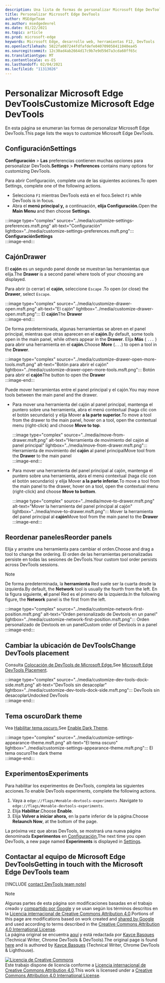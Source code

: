 ```yaml
---
description: Una lista de formas de personalizar Microsoft Edge DevTools
title: Personalizar Microsoft Edge DevTools
author: MSEdgeTeam
ms.author: msedgedevrel
ms.date: 01/22/2021
ms.topic: article
ms.prod: microsoft-edge
keywords: Microsoft Edge, desarrollo web, herramientas F12, DevTools
ms.openlocfilehash: 5822fa087244fdfafdefe040709058411040ea45
ms.sourcegitcommit: 12c30ad4ab2664d17c9b7e9d59d7a3cda60ff65c
ms.translationtype: MT
ms.contentlocale: es-ES
ms.lasthandoff: 02/04/2021
ms.locfileid: "11313026"
---
```

<!-- Copyright Kayce Basques 

   Licensed under the Apache License, Version 2.0 (the "License");
   you may not use this file except in compliance with the License.
   You may obtain a copy of the License at

       https://www.apache.org/licenses/LICENSE-2.0

   Unless required by applicable law or agreed to in writing, software
   distributed under the License is distributed on an "AS IS" BASIS,
   WITHOUT WARRANTIES OR CONDITIONS OF ANY KIND, either express or implied.
   See the License for the specific language governing permissions and
   limitations under the License.  -->

# <span data-ttu-id="8f5f2-104">Personalizar Microsoft Edge DevTools</span><span class="sxs-lookup"><span data-stu-id="8f5f2-104">Customize Microsoft Edge DevTools</span></span>  

<span data-ttu-id="8f5f2-105">En esta página se enumeran las formas de personalizar Microsoft Edge DevTools.</span><span class="sxs-lookup"><span data-stu-id="8f5f2-105">This page lists the ways to customize Microsoft Edge DevTools.</span></span>  

## <span data-ttu-id="8f5f2-106">Configuración</span><span class="sxs-lookup"><span data-stu-id="8f5f2-106">Settings</span></span>  

<span data-ttu-id="8f5f2-107">**Configuración**  >  **Las** preferencias contienen muchas opciones para personalizar DevTools.</span><span class="sxs-lookup"><span data-stu-id="8f5f2-107">**Settings** > **Preferences** contains many options for customizing DevTools.</span></span>  

<span data-ttu-id="8f5f2-108">Para abrir Configuración, complete una de las siguientes acciones.</span><span class="sxs-lookup"><span data-stu-id="8f5f2-108">To open Settings, complete one of the following actions.</span></span>  

*   <span data-ttu-id="8f5f2-109">Selecciona `F1` mientras DevTools está en el foco.</span><span class="sxs-lookup"><span data-stu-id="8f5f2-109">Select `F1` while DevTools is in focus.</span></span>  
*   <span data-ttu-id="8f5f2-110">Abra el **menú principal y,** a continuación, **elija Configuración.**</span><span class="sxs-lookup"><span data-stu-id="8f5f2-110">Open the **Main Menu** and then choose **Settings**.</span></span>  
    
:::image type="complex" source="../media/customize-settings-preferences.msft.png" alt-text="Configuración" lightbox="../media/customize-settings-preferences.msft.png":::
   **<span data-ttu-id="8f5f2-112">Configuración</span><span class="sxs-lookup"><span data-stu-id="8f5f2-112">Settings</span></span>**  
:::image-end:::  

## <span data-ttu-id="8f5f2-113">Cajón</span><span class="sxs-lookup"><span data-stu-id="8f5f2-113">Drawer</span></span>  

<span data-ttu-id="8f5f2-114">El **cajón** es un segundo panel donde se muestran las herramientas que elija.</span><span class="sxs-lookup"><span data-stu-id="8f5f2-114">The **Drawer** is a second panel where tools of your choosing are displayed.</span></span>  

<span data-ttu-id="8f5f2-115">Para abrir \(o cerrar\) el **cajón**, seleccione `Escape` .</span><span class="sxs-lookup"><span data-stu-id="8f5f2-115">To open \(or close\) the **Drawer**, select `Escape`.</span></span>  

:::image type="complex" source="../media/customize-drawer-open.msft.png" alt-text="El cajón" lightbox="../media/customize-drawer-open.msft.png":::
   <span data-ttu-id="8f5f2-117">El **cajón**</span><span class="sxs-lookup"><span data-stu-id="8f5f2-117">The **Drawer**</span></span>  
:::image-end:::  

<span data-ttu-id="8f5f2-118">De forma predeterminada, algunas herramientas se abren en el panel principal, mientras que otras aparecen en el **cajón.**</span><span class="sxs-lookup"><span data-stu-id="8f5f2-118">By default, some tools open in the main panel, while others appear in the **Drawer**.</span></span>  <span data-ttu-id="8f5f2-119">Elija **Más** \( `...` \) para abrir una herramienta en el **cajón.**</span><span class="sxs-lookup"><span data-stu-id="8f5f2-119">Choose **More** \(`...`\) to open a tool in the **Drawer**.</span></span>  

:::image type="complex" source="../media/customize-drawer-open-more-tools.msft.png" alt-text="Botón para abrir el cajón" lightbox="../media/customize-drawer-open-more-tools.msft.png":::
   <span data-ttu-id="8f5f2-121">Botón para abrir el **cajón**</span><span class="sxs-lookup"><span data-stu-id="8f5f2-121">The button to open the **Drawer**</span></span>  
:::image-end:::  

<span data-ttu-id="8f5f2-122">Puede mover herramientas entre el panel principal y el cajón.</span><span class="sxs-lookup"><span data-stu-id="8f5f2-122">You may move tools between the main panel and the drawer.</span></span>  

*   <span data-ttu-id="8f5f2-123">Para mover una herramienta del cajón al panel principal, mantenga el puntero sobre una herramienta, abra el menú contextual \(haga clic con el botón secundario\) y elija Mover **a la parte superior.**</span><span class="sxs-lookup"><span data-stu-id="8f5f2-123">To move a tool from the drawer to the main panel, hover on a tool, open the contextual menu \(right-click\) and choose **Move to top**.</span></span>  
    
    :::image type="complex" source="../media/move-from-drawer.msft.png" alt-text="Herramienta de movimiento del cajón al panel principal" lightbox="../media/move-from-drawer.msft.png":::
       <span data-ttu-id="8f5f2-125">Herramienta de movimiento del **cajón** al panel principal</span><span class="sxs-lookup"><span data-stu-id="8f5f2-125">Move tool from the **Drawer** to the main panel</span></span>  
    :::image-end:::  
    
*   <span data-ttu-id="8f5f2-126">Para mover una herramienta del panel principal al cajón, mantenga el puntero sobre una herramienta, abra el menú contextual \(haga clic con el botón secundario\) y elija Mover **a la parte inferior.**</span><span class="sxs-lookup"><span data-stu-id="8f5f2-126">To move a tool from the main panel to the drawer, hover on a tool, open the contextual menu \(right-click\) and choose **Move to bottom**.</span></span>  
    
    :::image type="complex" source="../media/move-to-drawer.msft.png" alt-text="Mover la herramienta del panel principal al cajón" lightbox="../media/move-to-drawer.msft.png":::
       <span data-ttu-id="8f5f2-128">Mover la herramienta del panel principal al **cajón**</span><span class="sxs-lookup"><span data-stu-id="8f5f2-128">Move tool from the main panel to the **Drawer**</span></span>
    :::image-end:::  
    

## <span data-ttu-id="8f5f2-129">Reordenar paneles</span><span class="sxs-lookup"><span data-stu-id="8f5f2-129">Reorder panels</span></span>  

<span data-ttu-id="8f5f2-130">Elija y arrastre una herramienta para cambiar el orden.</span><span class="sxs-lookup"><span data-stu-id="8f5f2-130">Choose and drag a tool to change the ordering.</span></span>  <span data-ttu-id="8f5f2-131">El orden de las herramientas personalizadas persiste en todas las sesiones de DevTools.</span><span class="sxs-lookup"><span data-stu-id="8f5f2-131">Your custom tool order persists across DevTools sessions.</span></span>  

> [!NOTE]
> <span data-ttu-id="8f5f2-132">De forma predeterminada, la **herramienta** Red suele ser la cuarta desde la izquierda.</span><span class="sxs-lookup"><span data-stu-id="8f5f2-132">By default, the **Network** tool is usually the fourth from the left.</span></span>  <span data-ttu-id="8f5f2-133">En la figura siguiente, **el** panel Red es el primero de la izquierda.</span><span class="sxs-lookup"><span data-stu-id="8f5f2-133">In the following figure, the **Network** panel is the first from the left.</span></span>  

:::image type="complex" source="../media/customize-network-first-position.msft.png" alt-text="Orden personalizado de Devtools en un panel" lightbox="../media/customize-network-first-position.msft.png":::
   <span data-ttu-id="8f5f2-135">Orden personalizado de Devtools en un panel</span><span class="sxs-lookup"><span data-stu-id="8f5f2-135">Custom order of Devtools in a panel</span></span>  
:::image-end:::  

## <span data-ttu-id="8f5f2-136">Cambiar la ubicación de DevTools</span><span class="sxs-lookup"><span data-stu-id="8f5f2-136">Change DevTools placement</span></span>  

<span data-ttu-id="8f5f2-137">Consulta [Colocación de DevTools de Microsoft Edge.][DevToolsPlacement]</span><span class="sxs-lookup"><span data-stu-id="8f5f2-137">See [Microsoft Edge DevTools Placement][DevToolsPlacement].</span></span>  

:::image type="complex" source="../media/customize-dev-tools-dock-side.msft.png" alt-text="DevTools sin desacoplar" lightbox="../media/customize-dev-tools-dock-side.msft.png":::
   <span data-ttu-id="8f5f2-139">DevTools sin desacoplar</span><span class="sxs-lookup"><span data-stu-id="8f5f2-139">Undocked DevTools</span></span>  
:::image-end:::  

## <span data-ttu-id="8f5f2-140">Tema oscuro</span><span class="sxs-lookup"><span data-stu-id="8f5f2-140">Dark theme</span></span>  

<span data-ttu-id="8f5f2-141">Vea [Habilitar tema oscuro.][DarkTheme]</span><span class="sxs-lookup"><span data-stu-id="8f5f2-141">See [Enable Dark Theme][DarkTheme].</span></span>  

:::image type="complex" source="../media/customize-settings-appearance-theme.msft.png" alt-text="El tema oscuro" lightbox="../media/customize-settings-appearance-theme.msft.png":::
   <span data-ttu-id="8f5f2-143">El tema oscuro</span><span class="sxs-lookup"><span data-stu-id="8f5f2-143">The dark theme</span></span>  
:::image-end:::  

## <span data-ttu-id="8f5f2-144">Experimentos</span><span class="sxs-lookup"><span data-stu-id="8f5f2-144">Experiments</span></span>  

<span data-ttu-id="8f5f2-145">Para habilitar los experimentos de DevTools, completa las siguientes acciones.</span><span class="sxs-lookup"><span data-stu-id="8f5f2-145">To enable DevTools experiments, complete the following actions.</span></span>  

1.  <span data-ttu-id="8f5f2-146">Vaya a `edge://flags/#enable-devtools-experiments` .</span><span class="sxs-lookup"><span data-stu-id="8f5f2-146">Navigate to `edge://flags/#enable-devtools-experiments`.</span></span>  
1.  <span data-ttu-id="8f5f2-147">Elija **Habilitar**.</span><span class="sxs-lookup"><span data-stu-id="8f5f2-147">Choose **Enable**.</span></span>  
1.  <span data-ttu-id="8f5f2-148">Elija **Volver a iniciar ahora,** en la parte inferior de la página.</span><span class="sxs-lookup"><span data-stu-id="8f5f2-148">Choose **Relaunch Now**, at the bottom of the page.</span></span>  

<span data-ttu-id="8f5f2-149">La próxima vez que abras DevTools, se mostrará una nueva página denominada **Experimentos** en [Configuración.](#settings)</span><span class="sxs-lookup"><span data-stu-id="8f5f2-149">The next time you open DevTools, a new page named **Experiments** is displayed in [Settings](#settings).</span></span>  

## <span data-ttu-id="8f5f2-150">Contactar al equipo de Microsoft Edge DevTools</span><span class="sxs-lookup"><span data-stu-id="8f5f2-150">Getting in touch with the Microsoft Edge DevTools team</span></span>  

[!INCLUDE [contact DevTools team note](../includes/contact-devtools-team-note.md)]  

<!-- image links -->  

[ImageMoreIcon]: ../media/more-icon.msft.png  

<!-- links -->  

[DevToolsPlacement]: ./placement.md "Cambiar la ubicación de Microsoft Edge DevTools | Microsoft Docs"  
[DarkTheme]: ./dark-theme.md "Habilitar el tema oscuro en Microsoft Edge DevTools | Microsoft Docs"  

> [!NOTE]
> <span data-ttu-id="8f5f2-153">Algunas partes de esta página son modificaciones basadas en el trabajo creado y [compartido por Google][GoogleSitePolicies] y se usan según los términos descritos en la [Licencia internacional de Creative Commons Attribution 4.0][CCA4IL].</span><span class="sxs-lookup"><span data-stu-id="8f5f2-153">Portions of this page are modifications based on work created and [shared by Google][GoogleSitePolicies] and used according to terms described in the [Creative Commons Attribution 4.0 International License][CCA4IL].</span></span>  
> <span data-ttu-id="8f5f2-154">La página original se encuentra [aquí](https://developers.google.com/web/tools/chrome-devtools/customize/index) y está redactada por [Kayce Basques][KayceBasques] \(Technical Writer, Chrome DevTools \& DevTools\).</span><span class="sxs-lookup"><span data-stu-id="8f5f2-154">The original page is found [here](https://developers.google.com/web/tools/chrome-devtools/customize/index) and is authored by [Kayce Basques][KayceBasques] \(Technical Writer, Chrome DevTools \& Lighthouse\).</span></span>  

[![Licencia de Creative Commons][CCby4Image]][CCA4IL]  
<span data-ttu-id="8f5f2-156">Este trabajo dispone de licencia conforme a [Licencia internacional de Creative Commons Attribution 4.0][CCA4IL].</span><span class="sxs-lookup"><span data-stu-id="8f5f2-156">This work is licensed under a [Creative Commons Attribution 4.0 International License][CCA4IL].</span></span>  

[CCA4IL]: https://creativecommons.org/licenses/by/4.0  
[CCby4Image]: https://i.creativecommons.org/l/by/4.0/88x31.png  
[GoogleSitePolicies]: https://developers.google.com/terms/site-policies  
[KayceBasques]: https://developers.google.com/web/resources/contributors/kaycebasques  
